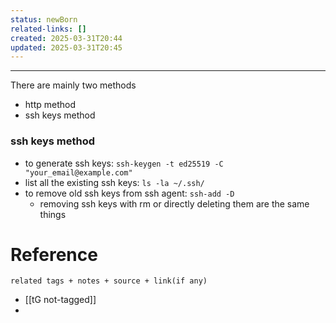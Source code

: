 ```yaml
---
status: newBorn
related-links: []
created: 2025-03-31T20:44
updated: 2025-03-31T20:45
---
```

---

There are mainly two methods
- http method
- ssh keys method


### ssh keys method

- to generate ssh keys: `ssh-keygen -t ed25519 -C "your_email@example.com"`
- list all the existing ssh keys: `ls -la ~/.ssh/`
- to remove old ssh keys from ssh agent: `ssh-add -D`
	- removing ssh keys with rm or directly deleting them are the same things


# Reference
`related tags + notes + source + link(if any)`
 
- [[tG not-tagged]]
- 